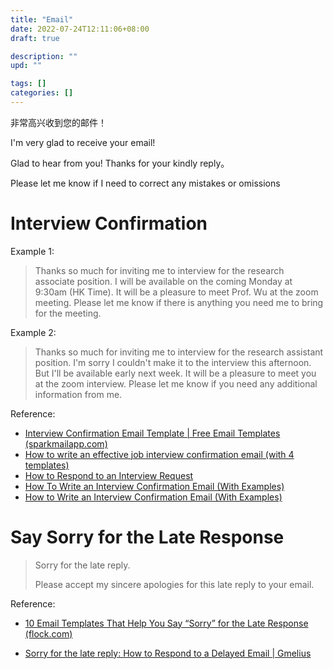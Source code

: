 ```yaml
---
title: "Email"
date: 2022-07-24T12:11:06+08:00
draft: true

description: ""
upd: ""

tags: []
categories: []
---
```


<!--more-->

非常高兴收到您的邮件！

I'm very glad to receive your email!

Glad to hear from you! Thanks for your kindly reply。


Please let me know if I need to correct any mistakes or omissions

# Interview Confirmation

Example 1:

>Thanks so much for inviting me to interview for the research associate position. I will be available on the coming Monday at 9:30am (HK Time). It will be a pleasure to meet Prof. Wu at the zoom meeting. Please let me know if there is anything you need me to bring for the meeting.

Example 2:

>Thanks so much for inviting me to interview for the research assistant position.
>I'm sorry I couldn't make it to the interview this afternoon. But I'll be available early next week. 
>It will be a pleasure to meet you at the zoom interview.
>Please let me know if you need any additional information from me.

Reference:
- [Interview Confirmation Email Template | Free Email Templates (sparkmailapp.com)](https://sparkmailapp.com/interview-confirmation-email-template)
- [How to write an effective job interview confirmation email (with 4 templates)](https://calendly.com/blog/interview-confirmation-examples)
- [How to Respond to an Interview Request](https://sparkmailapp.com/interview-confirmation-email-template)
- [How To Write an Interview Confirmation Email (With Examples)](https://in.indeed.com/career-advice/career-development/interview-confirmation-email)
- [How to Write an Interview Confirmation Email (With Examples)](https://flexmyfinances.com/interview-confirmation-email/)

# Say Sorry for the Late Response

> Sorry for the late reply.
> 
> Please accept my sincere apologies for this late reply to your email.

Reference:

- [10 Email Templates That Help You Say “Sorry” for the Late Response (flock.com)](https://blog.flock.com/10-email-templates-that-help-you-say-sorry-for-the-late-response)

- [Sorry for the late reply: How to Respond to a Delayed Email | Gmelius](https://gmelius.com/blog/how-to-respond-to-a-late-email)